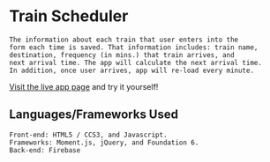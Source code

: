 # Train Scheduler
```
The information about each train that user enters into the
form each time is saved. That information includes: train name,
destination, frequency (in mins.) that train arrives, and 
next arrival time. The app will calculate the next arrival time.
In addition, once user arrives, app will re-load every minute.

```
[Visit the live app page](Visit%20the%20live%20app%20page%20and%20try%20it%20yourself!) and try it yourself!

## Languages/Frameworks Used
```
Front-end: HTML5 / CCS3, and Javascript.
Frameworks: Moment.js, jQuery, and Foundation 6.
Back-end: Firebase
````

